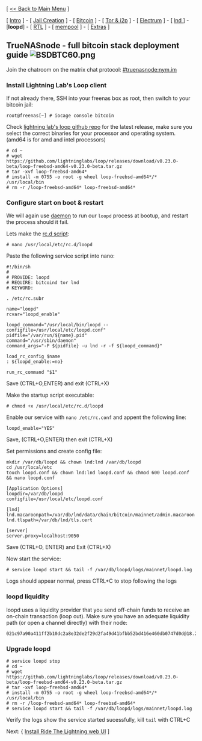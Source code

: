 [ [<< Back to Main Menu](https://github.com/seth586/guides/blob/master/README.md) ]

[ [Intro](README.md) ] - [ [Jail Creation](freenas_1_jail_creation.md) ] - [ [Bitcoin](freenas_2_bitcoin.md) ] - [ [Tor & i2p](freenas_3_tor.md) ] - [ [Electrum](freenas_4_electrum.md) ] - [ [lnd ](freenas_5_lnd.md)] - [**loopd**] - [ [RTL](freenas_6_rtl.md) ] - [ [mempool](freenas_8_mempool.md) ] - [ [Extras](extras.md) ]

## TrueNASnode - full bitcoin stack deployment guide ![BSDBTC60.png](images/BSDBTC60.png)

Join the chatroom on the matrix chat protocol: [#truenasnode:nym.im](https://matrix.to/#/#truenasnode:nym.im)

### Install Lightning Lab's Loop client

If not already there, SSH into your freenas box as root, then switch to your bitcoin jail:
```
root@freenas[~] # iocage console bitcoin
```

Check [lightning lab's loop github repo](https://github.com/lightninglabs/loop/releases) for the latest release, make sure you select the correct binaries for your processor and operating system. (amd64 is for amd and intel processors)
```
# cd ~
# wget https://github.com/lightninglabs/loop/releases/download/v0.23.0-beta/loop-freebsd-amd64-v0.23.0-beta.tar.gz
# tar -xvf loop-freebsd-amd64*
# install -m 0755 -o root -g wheel loop-freebsd-amd64*/* /usr/local/bin
# rm -r /loop-freebsd-amd64* loop-freebsd-amd64*
```

### Configure start on boot & restart

We will again use [daemon](https://www.freebsd.org/cgi/man.cgi?query=daemon) to run our `loopd` process at bootup, and restart the process should it fail.

Lets make the [rc.d script](https://www.freebsd.org/doc/en/articles/rc-scripting/):
```
# nano /usr/local/etc/rc.d/loopd
```
Paste the following service script into nano:
```
#!/bin/sh
#
# PROVIDE: loopd
# REQUIRE: bitcoind tor lnd
# KEYWORD:

. /etc/rc.subr

name="loopd"
rcvar="loopd_enable"

loopd_command="/usr/local/bin/loopd --configfile=/usr/local/etc/loopd.conf"
pidfile="/var/run/${name}.pid"
command="/usr/sbin/daemon"
command_args="-P ${pidfile} -u lnd -r -f ${loopd_command}"

load_rc_config $name
: ${loopd_enable:=no}

run_rc_command "$1"
```
Save (CTRL+O,ENTER) and exit (CTRL+X)

Make the startup script executable:
```
# chmod +x /usr/local/etc/rc.d/loopd
```

Enable our service with `nano /etc/rc.conf` and appent the following line:
```
loopd_enable="YES"
```
Save, (CTRL+O,ENTER) then exit (CTRL+X)

Set permissions and create config file:
```
mkdir /var/db/loopd && chown lnd:lnd /var/db/loopd
cd /usr/local/etc
touch loopd.conf && chown lnd:lnd loopd.conf && chmod 600 loopd.conf && nano loopd.conf
```
```
[Application Options]
loopdir=/var/db/loopd
configfile=/usr/local/etc/loopd.conf

[lnd]
lnd.macaroonpath=/var/db/lnd/data/chain/bitcoin/mainnet/admin.macaroon
lnd.tlspath=/var/db/lnd/tls.cert

[server]
server.proxy=localhost:9050
```
Save (CTRL+O, ENTER) and Exit (CTRL+X)

Now start the service:
```
# service loopd start && tail -f /var/db/loopd/logs/mainnet/loopd.log
```
Logs should appear normal, press CTRL+C to stop following the logs

### loopd liquidity
loopd uses a liquidity provider that you send off-chain funds to receive an on-chain transaction (loop out). Make sure you have an adequate liquidity path (or open a channel directly) with their node:
```
021c97a90a411ff2b10dc2a8e32de2f29d2fa49d41bfbb52bd416e460db0747d0d@18.224.56.146:9735
```

### Upgrade loopd
```
# service loopd stop
# cd ~
# wget https://github.com/lightninglabs/loop/releases/download/v0.23.0-beta/loop-freebsd-amd64-v0.23.0-beta.tar.gz
# tar -xvf loop-freebsd-amd64*
# install -m 0755 -o root -g wheel loop-freebsd-amd64*/* /usr/local/bin
# rm -r /loop-freebsd-amd64* loop-freebsd-amd64*
# service loopd start && tail -f /var/db/loopd/logs/mainnet/loopd.log
```

Verify the logs show the service started sucessfully, kill `tail` with CTRL+C

Next: { [Install Ride The Lightning web UI](freenas_6_rtl.md) ]
